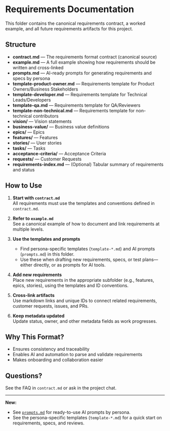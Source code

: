 # Requirements Documentation

This folder contains the canonical requirements contract, a worked example, and all future requirements artifacts for this project.

## Structure

- **contract.md** — The requirements format contract (canonical source)
- **example.md** — A full example showing how requirements should be written and cross-linked
- **prompts.md** — AI-ready prompts for generating requirements and specs by persona
- **template-product-owner.md** — Requirements template for Product Owners/Business Stakeholders
- **template-developer.md** — Requirements template for Technical Leads/Developers
- **template-qa.md** — Requirements template for QA/Reviewers
- **template-non-technical.md** — Requirements template for non-technical contributors
- **vision/** — Vision statements
- **business-value/** — Business value definitions
- **epics/** — Epics
- **features/** — Features
- **stories/** — User stories
- **tasks/** — Tasks
- **acceptance-criteria/** — Acceptance Criteria
- **requests/** — Customer Requests
- **requirements-index.md** — (Optional) Tabular summary of requirements and status

## How to Use

1. **Start with `contract.md`**  
   All requirements must use the templates and conventions defined in `contract.md`.

2. **Refer to `example.md`**  
   See a canonical example of how to document and link requirements at multiple levels.

3. **Use the templates and prompts**  
   - Find persona-specific templates (`template-*.md`) and AI prompts (`prompts.md`) in this folder.  
   - Use these when drafting new requirements, specs, or test plans—either directly, or as prompts for AI tools.

4. **Add new requirements**  
   Place new requirements in the appropriate subfolder (e.g., features, epics, stories), using the templates and ID conventions.

5. **Cross-link artifacts**  
   Use markdown links and unique IDs to connect related requirements, customer requests, issues, and PRs.

6. **Keep metadata updated**  
   Update status, owner, and other metadata fields as work progresses.

## Why This Format?

- Ensures consistency and traceability
- Enables AI and automation to parse and validate requirements
- Makes onboarding and collaboration easier

## Questions?

See the FAQ in `contract.md` or ask in the project chat.

---
**New:**  
- See [`prompts.md`](./prompts.md) for ready-to-use AI prompts by persona.  
- See the persona-specific templates (`template-*.md`) for a quick start on requirements, specs, and reviews.